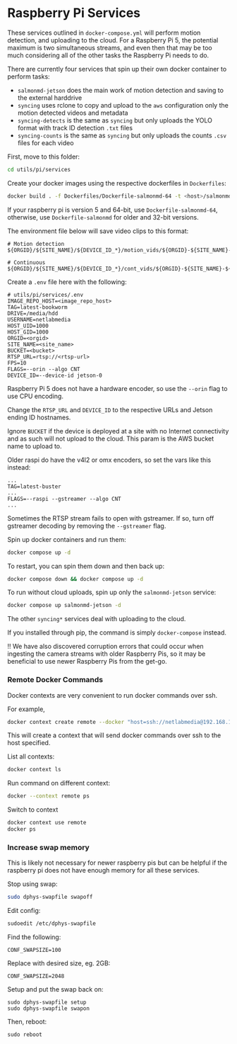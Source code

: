 # Raspberry Pi Services

These services outlined in `docker-compose.yml` will perform motion detection,
and uploading to the cloud. For a Raspberry Pi 5, the potential maximum is two
simultaneous streams, and even then that may be too much considering all of the
other tasks the Raspberry Pi needs to do.

There are currently four services that spin up their own docker container to perform tasks:

- `salmonmd-jetson` does the main work of motion detection and saving to the external harddrive
- `syncing` uses rclone to copy and upload to the `aws` configuration only the motion detected videos and metadata
- `syncing-detects` is the same as `syncing` but only uploads the YOLO format with track ID detection `.txt` files
- `syncing-counts` is the same as `syncing` but only uploads the counts `.csv` files for each video

First, move to this folder:
```bash
cd utils/pi/services
```

Create your docker images using the respective dockerfiles in `Dockerfiles`:

```bash
docker build . -f Dockerfiles/Dockerfile-salmonmd-64 -t <host>/salmonmd:<tag>
```

If your raspberry pi is version 5 and 64-bit, use `Dockerfile-salmonmd-64`,
otherwise, use `Dockerfile-salmonmd` for older and 32-bit versions.

The environment file below will save video clips to this format:
```
# Motion detection
${ORGID}/${SITE_NAME}/${DEVICE_ID_*}/motion_vids/${ORGID}-${SITE_NAME}-${DEVICE_ID_*}_<yyyymmdd>_<hhmmss>_M.mp4

# Continuous
${ORGID}/${SITE_NAME}/${DEVICE_ID_*}/cont_vids/${ORGID}-${SITE_NAME}-${DEVICE_ID_*}_<yyyymmdd>_<hhmmss>_C.mp4
```

Create a `.env` file here with the following:
```
# utils/pi/services/.env
IMAGE_REPO_HOST=<image_repo_host>
TAG=latest-bookworm
DRIVE=/media/hdd
USERNAME=netlabmedia
HOST_UID=1000
HOST_GID=1000
ORGID=<orgid>
SITE_NAME=<site_name>
BUCKET=<bucket>
RTSP_URL=rtsp://<rtsp-url>
FPS=10
FLAGS=--orin --algo CNT
DEVICE_ID=--device-id jetson-0
```

Raspberry Pi 5 does not have a hardware encoder, so use the `--orin` flag to
use CPU encoding.

Change the `RTSP_URL` and `DEVICE_ID` to the respective URLs and Jetson ending ID hostnames.

Ignore `BUCKET` if the device is deployed at a site with no Internet connectivity and as such
will not upload to the cloud. This param is the AWS bucket name to upload to.

Older raspi do have the v4l2 or omx encoders, so set the vars like this
instead:

```
...
TAG=latest-buster
...
FLAGS=--raspi --gstreamer --algo CNT
...
```

Sometimes the RTSP stream fails to open with gstreamer. If so, turn off
gstreamer decoding by removing the `--gstreamer` flag.

Spin up docker containers and run them:
```bash
docker compose up -d
```

To restart, you can spin them down and then back up:
```bash
docker compose down && docker compose up -d
```

To run without cloud uploads, spin up only the `salmonmd-jetson` service:
```bash
docker compose up salmonmd-jetson -d
```

The other `syncing*` services deal with uploading to the cloud.

If you installed through pip, the command is simply `docker-compose` instead.

!! We have also discovered corruption errors that could occur when ingesting
the camera streams with older Raspberry Pis, so it may be beneficial to use
newer Raspberry Pis from the get-go.

### Remote Docker Commands

Docker contexts are very convenient to run docker commands over ssh.

For example,

```bash
docker context create remote --docker "host=ssh://netlabmedia@192.168.1.5"
```

This will create a context that will send docker commands over ssh to the host specified.

List all contexts:
```bash
docker context ls
```

Run command on different context:
```bash
docker --context remote ps
```

Switch to context
```bash
docker context use remote
docker ps
```

### Increase swap memory

This is likely not necessary for newer raspberry pis but can be helpful if the
raspberry pi does not have enough memory for all these services.

Stop using swap:
```bash
sudo dphys-swapfile swapoff
```

Edit config:
```bash
sudoedit /etc/dphys-swapfile
```

Find the following:
```
CONF_SWAPSIZE=100
```

Replace with desired size, eg. 2GB:
```
CONF_SWAPSIZE=2048
```

Setup and put the swap back on:
```
sudo dphys-swapfile setup
sudo dphys-swapfile swapon
```

Then, reboot:
```
sudo reboot
```
